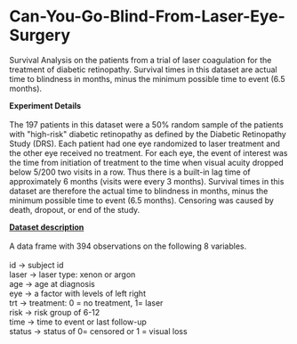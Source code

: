 # Can-You-Go-Blind-From-Laser-Eye-Surgery
Survival Analysis on the patients from a trial of laser coagulation for the treatment of diabetic retinopathy. Survival times in this dataset are actual time to blindness in months, minus the minimum possible time to event (6.5 months).

**Experiment Details**
<br><br>
The 197 patients in this dataset were a 50% random sample of the patients with "high-risk" diabetic retinopathy as defined by the Diabetic Retinopathy Study (DRS). Each patient had one eye randomized to laser treatment and the other eye received no treatment. For each eye, the event of interest was the time from initiation of treatment to the time when visual acuity dropped below 5/200 two visits in a row. Thus there is a built-in lag time of approximately 6 months (visits were every 3 months). Survival times in this dataset are therefore the actual time to blindness in months, minus the minimum possible time to event (6.5 months). Censoring was caused by death, dropout, or end of the study.

<u>**Dataset description**</u>
<br><br>
A data frame with 394 observations on the following 8 variables.
<br><br>
id -> subject id
<br>
laser -> laser type: xenon or argon
<br>
age -> age at diagnosis
<br>
eye -> a factor with levels of left right
<br>
trt -> treatment: 0 = no treatment, 1= laser
<br>
risk -> risk group of 6-12
<br>
time -> time to event or last follow-up
<br>
status -> status of 0= censored or 1 = visual loss
<br>



